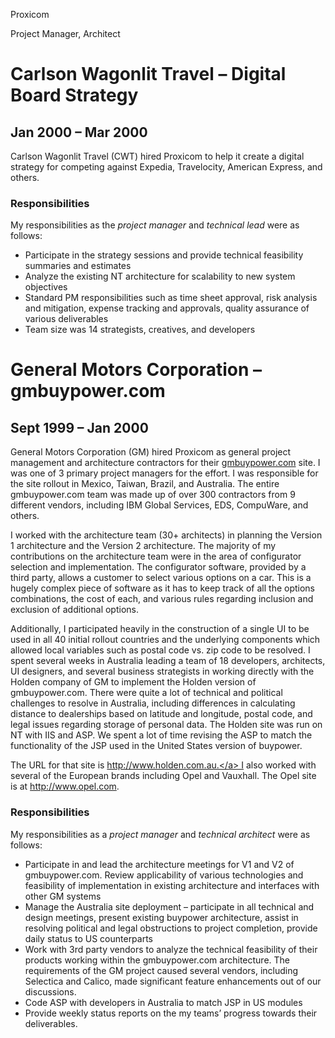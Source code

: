Proxicom

Project Manager, Architect

# Carlson Wagonlit Travel – Digital Board Strategy
## Jan 2000 – Mar 2000

Carlson Wagonlit Travel (CWT) hired Proxicom to help it create a digital strategy for competing against Expedia, Travelocity, American Express, and others.

### Responsibilities

My responsibilities as the _project manager_ and _technical lead_ were as follows:

* Participate in the strategy sessions and provide technical feasibility summaries and estimates
* Analyze the existing NT architecture for scalability to new system objectives
* Standard PM responsibilities such as time sheet approval, risk analysis and mitigation, expense tracking and approvals, quality assurance of various deliverables
* Team size was 14 strategists, creatives, and developers

# General Motors Corporation – gmbuypower.com
## Sept 1999 – Jan 2000

General Motors Corporation (GM) hired Proxicom as general project management and architecture contractors for their <a href="http://www.gmbuypower.com" target="_new">gmbuypower.com</a> site. I was one of 3 primary project managers for the effort. I was responsible for the site rollout in Mexico, Taiwan, Brazil, and Australia. The entire gmbuypower.com team was made up of over 300 contractors from 9 different vendors, including IBM Global Services, EDS, CompuWare, and others.

I worked with the architecture team (30+ architects) in planning the Version 1 architecture and the Version 2 architecture. The majority of my contributions on the architecture team were in the area of configurator selection and implementation. The configurator software, provided by a third party, allows a customer to select various options on a car. This is a hugely complex piece of software as it has to keep track of all the options combinations, the cost of each, and various rules regarding inclusion and exclusion of additional options.

Additionally, I participated heavily in the construction of a single UI to be used in all 40 initial rollout countries and the underlying components which allowed local variables such as postal code vs. zip code to be resolved. I spent several weeks in Australia leading a team of 18 developers, architects, UI designers, and several business strategists in working directly with the Holden company of GM to implement the Holden version of gmbuypower.com. There were quite a lot of technical and political challenges to resolve in Australia, including differences in calculating distance to dealerships based on latitude and longitude, postal code, and legal issues regarding storage of personal data. The Holden site was run on NT with IIS and ASP. We spent a lot of time revising the ASP to match the functionality of the JSP used in the United States version of buypower.

The URL for that site is <a href="http://www.holden.com.au" target="_new">http://www.holden.com.au.</a> I also worked with several of the European brands including Opel and Vauxhall. The Opel site is at <a href="http://www.opel.com" target="_new">http://www.opel.com</a>.

### Responsibilities

My responsibilities as a _project manager_ and _technical architect_ were as follows:

* Participate in and lead the architecture meetings for V1 and V2 of gmbuypower.com. Review applicability of various technologies and feasibility of implementation in existing architecture and interfaces with other GM systems
* Manage the Australia site deployment – participate in all technical and design meetings, present existing buypower architecture, assist in resolving political and legal obstructions to project completion, provide daily status to US counterparts
* Work with 3rd party vendors to analyze the technical feasibility of their products working within the gmbuypower.com architecture. The requirements of the GM project caused several vendors, including Selectica and Calico, made significant feature enhancements out of our discussions.
* Code ASP with developers in Australia to match JSP in US modules
* Provide weekly status reports on the my teams’ progress towards their deliverables.